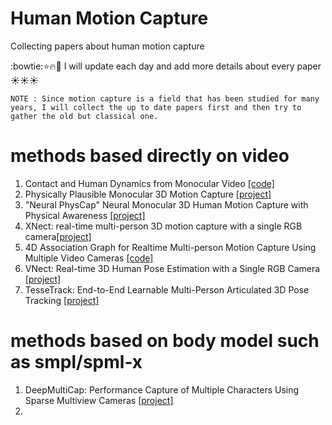 # Human Motion Capture
Collecting papers about human motion capture

:bowtie::star::fire::muscle: I will update each day and add more details about every paper :sunny::sunny::sunny:

`NOTE : Since motion capture is a field that has been studied for many years, I will collect the up to date papers first and then try to gather the old but classical one.`
# methods based directly on video
1. Contact and Human Dynamics from Monocular Video [[code]](https://github.com/davrempe/contact-human-dynamics)
2. Physically Plausible Monocular 3D Motion Capture [[project]](http://gvv.mpi-inf.mpg.de/projects/PhysCap/)
3. "Neural PhysCap" Neural Monocular 3D Human Motion Capture with Physical Awareness [[project]](http://gvv.mpi-inf.mpg.de/projects/PhysAware/)
4. XNect: real-time multi-person 3D motion capture with a single RGB camera[[project]](http://gvv.mpi-inf.mpg.de/projects/XNect/)
5. 4D Association Graph for Realtime Multi-person Motion Capture Using Multiple Video Cameras [[code]](https://github.com/zhangyux15/4d_association)
6. VNect: Real-time 3D Human Pose Estimation with a Single RGB Camera [[project]](http://gvv.mpi-inf.mpg.de/projects/VNect/)
7. TesseTrack: End-to-End Learnable Multi-Person Articulated 3D Pose Tracking [[project]](http://www.cs.cmu.edu/~ILIM/projects/IM/TesseTrack/)

# methods based on body model such as smpl/spml-x
1. DeepMultiCap: Performance Capture of Multiple Characters Using Sparse Multiview Cameras [[project]](http://www.liuyebin.com/dmc/dmc.html)
2. 
